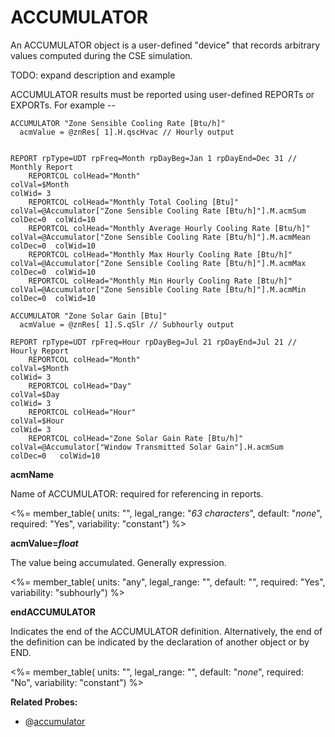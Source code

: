 # ACCUMULATOR

An ACCUMULATOR object is a user-defined "device" that records arbitrary values computed during the CSE simulation.

TODO: expand description and example

ACCUMULATOR results must be reported using user-defined REPORTs or EXPORTs.  For example --

    ACCUMULATOR "Zone Sensible Cooling Rate [Btu/h]" 
      acmValue = @znRes[ 1].H.qscHvac // Hourly output


    REPORT rpType=UDT rpFreq=Month rpDayBeg=Jan 1 rpDayEnd=Dec 31 // Monthly Report
        REPORTCOL colHead="Month"                                          colVal=$Month                                                                   colWid= 3
        REPORTCOL colHead="Monthly Total Cooling [Btu]"                    colVal=@Accumulator["Zone Sensible Cooling Rate [Btu/h]"].M.acmSum    colDec=0  colWid=10
        REPORTCOL colHead="Monthly Average Hourly Cooling Rate [Btu/h]"    colVal=@Accumulator["Zone Sensible Cooling Rate [Btu/h]"].M.acmMean   colDec=0  colWid=10
        REPORTCOL colHead="Monthly Max Hourly Cooling Rate [Btu/h]"        colVal=@Accumulator["Zone Sensible Cooling Rate [Btu/h]"].M.acmMax    colDec=0  colWid=10
        REPORTCOL colHead="Monthly Min Hourly Cooling Rate [Btu/h]"        colVal=@Accumulator["Zone Sensible Cooling Rate [Btu/h]"].M.acmMin    colDec=0  colWid=10

    ACCUMULATOR "Zone Solar Gain [Btu]" 
      acmValue = @znRes[ 1].S.qSlr // Subhourly output

    REPORT rpType=UDT rpFreq=Hour rpDayBeg=Jul 21 rpDayEnd=Jul 21 // Hourly Report
        REPORTCOL colHead="Month"                                 colVal=$Month                                                             colWid= 3
        REPORTCOL colHead="Day"                                   colVal=$Day                                                               colWid= 3
        REPORTCOL colHead="Hour"                                  colVal=$Hour                                                              colWid= 3
        REPORTCOL colHead="Zone Solar Gain Rate [Btu/h]"  colVal=@Accumulator["Window Transmitted Solar Gain"].H.acmSum  colDec=0   colWid=10

**acmName**

Name of ACCUMULATOR: required for referencing in reports.

<%= member_table(
  units: "",
  legal_range: "*63 characters*",
  default: "*none*",
  required: "Yes",
  variability: "constant") %>

**acmValue=*float***

The value being accumulated.  Generally expression.

<%= member_table(
  units: "any",
  legal_range: "",
  default: "",
  required: "Yes",
  variability: "subhourly") %>


**endACCUMULATOR**

Indicates the end of the ACCUMULATOR definition. Alternatively, the end of the definition can be indicated by the declaration of another object or by END.

<%= member_table(
  units: "",
  legal_range: "",
  default: "*none*",
  required: "No",
  variability: "constant") %>

**Related Probes:**

- @[accumulator](#p_accumulator)